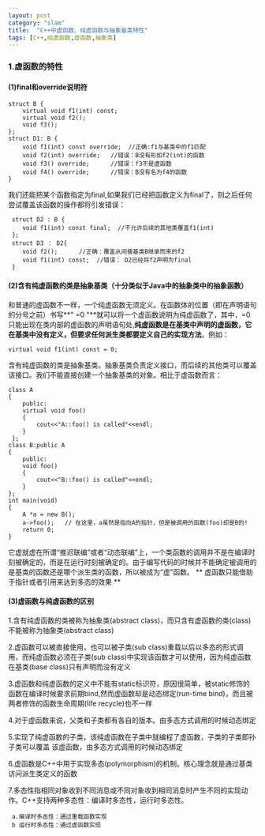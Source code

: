 ```yaml
---
layout: post
category: "slam"
title:  "C++中虚函数、纯虚函数与抽象基类特性"
tags: [C++,纯虚函数,虚函数,抽象类]
---
```


### 1.虚函数的特性

#### (1)final和override说明符   

    struct B {
		virtual void f1(int) const;
		virtual void f2();
		void f3();
	};
	struct D1: B {
		void f1(int) const override;  //正确:f1与基类中的f1匹配
        void f2(int) override;   //错误：B没有形如f2(int)的函数
        void f3() override;      //错误：f3不是虚函数
		void f4() override;      //错误：B没有名为f4的函数
	}

<!-- more -->

  我们还能把某个函数指定为final,如果我们已经把函数定义为final了，则之后任何尝试覆盖该函数的操作都将引发错误：

     struct D2 : B {
		void f1(int) const final;  //不允许后续的其他类覆盖f1(int)
	 };
     struct D3 ： D2{
     	void f2();      //正确：覆盖从间接基类B继承而来的f2
        void f1(int) const;  //错误： D2已经将f2声明为final
	 }

#### (2)含有纯虚函数的类是抽象基类（十分类似于Java中的抽象类中的抽象函数）

 和普通的虚函数不一样，一个纯虚函数无须定义。在函数体的位置（即在声明语句的分号之前）书写**" =0 "**就可以将一个虚函数说明为纯虚函数了，其中，=0 只能出现在类内部的虚函数的声明语句处,**纯虚函数是在基类中声明的虚函数，它在基类中没有定义，但要求任何派生类都要定义自己的实现方法**。例如：

    virtual void f1(int) const = 0;

  含有纯虚函数的类是抽象基类。抽象基类负责定义接口，而后续的其他类可以覆盖该接口。我们不能直接创建一个抽象基类的对象。相比于虚函数而言：

    class A  
	{  
		public:  
	    virtual void foo()  
	    {  
	        cout<<"A::foo() is called"<<endl;  
	    }  
     };  
	class B:public A  
	{  
		public:  
  	    void foo()  
        {  
        	cout<<"B::foo() is called"<<endl;  
        }  
    };  
	int main(void)  
	{  
	    A *a = new B();  
	    a->foo();   // 在这里，a虽然是指向A的指针，但是被调用的函数(foo)却是B的!  
	    return 0;  
	}

 它虚就虚在所谓“推迟联编”或者“动态联编”上，一个类函数的调用并不是在编译时刻被确定的，而是在运行时刻被确定的。由于编写代码的时候并不能确定被调用的是基类的函数还是哪个派生类的函数，所以被成为“虚”函数。 ** 虚函数只能借助于指针或者引用来达到多态的效果 **

#### (3)虚函数与纯虚函数的区别

   1.含有纯虚函数的类被称为抽象类(abstract class)，而只含有虚函数的类(class)不能被称为抽象类(abstract class)
   
   2.虚函数可以被直接使用，也可以被子类(sub class)重载以后以多态的形式调用，而纯虚函数必须在子类(sub class)中实现该函数才可以使用，因为纯虚函数在基类(base class)只有声明而没有定义
   
   3.虚函数和纯虚函数的定义中不能有static标识符，原因很简单，被static修饰的函数在编译时候要求前期bind,然而虚函数却是动态绑定(run-time bind)，而且被两者修饰的函数生命周期(life recycle)也不一样
   
   4.对于虚函数来说，父类和子类都有各自的版本。由多态方式调用的时候动态绑定

   5.实现了纯虚函数的子类，该纯虚函数在子类中就编程了虚函数，子类的子类即孙子类可以覆盖
该虚函数，由多态方式调用的时候动态绑定

   6.虚函数是C++中用于实现多态(polymorphism)的机制。核心理念就是通过基类访问派生类定义的函数

   7.多态性指相同对象收到不同消息或不同对象收到相同消息时产生不同的实现动作。C++支持两种多态性：编译时多态性，运行时多态性。
   
     a.编译时多态性：通过重载函数实现
     b 运行时多态性：通过虚函数实现






